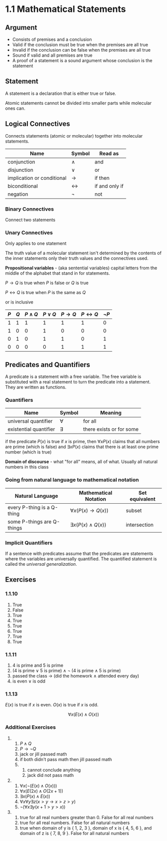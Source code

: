 # 1.1 Mathematical Statements

## Argument

- Consists of premises and a conclusion
- Valid if the conclusion must be true when the premises are all true
- Invalid if the conclusion can be false when the premises are all true
- Sound if valid and all premises are true
- A proof of a statement is a sound argument whose conclusion is the statement

## Statement

A statement is a declaration that is either true or false.

Atomic statements cannot be divided into smaller parts while molecular ones can.

## Logical Connectives

Connects statements (atomic or molecular) together into molecular statements.

| Name | Symbol | Read as |
|---|---|---|
| conjunction | $\land$ | and |
| disjunction | $\lor$ | or |
| implication or conditional | $\rightarrow$ | if then |
| biconditional | $\leftrightarrow$ | if and only if |
| negation | $\lnot$ | not |

### Binary Connectives

Connect two statements

### Unary Connectives

Only applies to one statement

The truth value of a molecular statement isn't determined by the contents of the
inner statements only their truth values and the connectives used.

**Propositional variables** - (aka sentential variables) capital letters from
the middle of the alphabet that stand in for statements.

$P\rightarrow Q$ is true when $P$ is false or $Q$ is true

$P\leftrightarrow Q$ is true when $P$ is the same as $Q$

or is inclusive

|  $P$  |  $Q$  |  $P \land Q$  |  $P \lor Q$  |  $P \rightarrow Q$  |  $P \leftrightarrow Q$  |  $\lnot P$  |
|-----|-----|-----------|----------|----------|-----------|------|
|  1  |  1  |     1     |    1     |    1     |     1     |  0   |
|  1  |  0  |     0     |    1     |    0     |     0     |  0   |
|  0  |  1  |     0     |    1     |    1     |     0     |  1   |
|  0  |  0  |     0     |    0     |    1     |     1     |  1   |

## Predicates and Quantifiers

A predicate is a statement with a free variable. The free variable is
substituted with a real statement to  turn the predicate into a statement. They
are written as functions.

### Quantifiers

| Name | Symbol | Meaning |
|---|---|--|
| universal quantifier | $\forall$ | for all |
| existential quantifier | $\exists$ | there exists or for some |

if the predicate $P(x)$ is true if $x$ is prime, then $\forall x P(x)$ claims
that all numbers are prime (which is false) and $\exists x P(x)$ claims that
there is at least one prime number (which is true)

**Domain of discourse** - what "for all" means, all of what. Usually all natural
numbers in this class

### Going from natural language to mathematical notation

| Natural Language | Mathematical Notation | Set equivalent |
|---|---|---|
| every P-thing is a Q-thing | $\forall x (P(x) \rightarrow Q(x))$ | subset |
| some P-things are Q-things | $\exists x (P(x) \land Q(x))$ | intersection |

### Implicit Quantifiers

If a sentence with predicates assume that the predicates are statements where
the variables are universally quantified. The quantified statement is called the
*universal generalization*.

## Exercises

### 1.1.10

1. True
2. False
3. True
4. True
5. True
6. True
7. True
8. True

### 1.1.11

1. 4 is prime and 5 is prime
2. (4 is prime $\lor$ 5 is prime) $\land$ $\lnot$ (4 is prime $\land$ 5 is
   prime)
3. passed the class $\rightarrow$ (did the homework $\land$ attended every day)
4. is even $\lor$ is odd

### 1.1.13

$E(x)$ is true if $x$ is even. $O(x)$ is true if $x$ is odd.

$$
\forall x (E(x) \land O(x))
$$

### Additional Exercises

1.
    1. $P \land Q$
    2. $P \rightarrow \lnot Q$
    3. jack or jill passed math
    4. if both didn't pass math then jill passed math
    5.
        1. cannot conclude anything
        2. jack did not pass math
2.
    1. $\forall x (\lnot(E(x) \land O(x)))$
    2. $\forall x (E(2x) \land O(2x + 1))$
    3. $\exists x (P(x) \land E(x))$
    4. $\forall x \forall y \exists z (x > y \rightarrow x > z > y)$
    5. $\lnot(\forall x \exists y(x + 1 > y > x))$
3.
    1. true for all real numbers greater than 0. False for all real numbers
    2. true for all real numbers. False for all natural numbers
    3. true when domain of y is { 1, 2, 3 }, domain of x is { 4, 5, 6 }, and
       domain of z is { 7, 8, 9 }. False for all natural numbers
